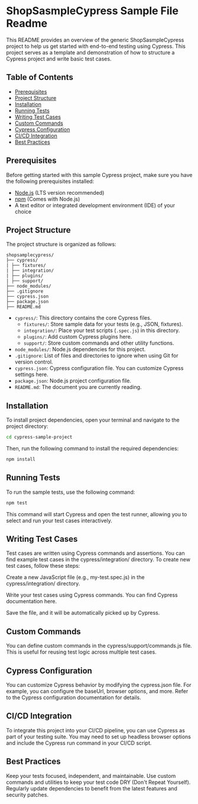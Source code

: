# ShopSasmpleCypress Sample File Readme

This README provides an overview of the generic ShopSasmpleCypress project to help us get started with end-to-end testing using Cypress. This project serves as a template and demonstration of how to structure a Cypress project and write basic test cases.

## Table of Contents
- [Prerequisites](#prerequisites)
- [Project Structure](#project-structure)
- [Installation](#installation)
- [Running Tests](#running-tests)
- [Writing Test Cases](#writing-test-cases)
- [Custom Commands](#custom-commands)
- [Cypress Configuration](#cypress-configuration)
- [CI/CD Integration](#cicd-integration)
- [Best Practices](#best-practices)


## Prerequisites

Before getting started with this sample Cypress project, make sure you have the following prerequisites installed:

- [Node.js](https://nodejs.org/) (LTS version recommended)
- [npm](https://www.npmjs.com/) (Comes with Node.js)
- A text editor or integrated development environment (IDE) of your choice

## Project Structure

The project structure is organized as follows:

```
shopsamplecypress/
├── cypress/
| ├── fixtures/
| ├── integration/
| ├── plugins/
| ├── support/
├── node_modules/
├── .gitignore
├── cypress.json
├── package.json
├── README.md
```


- `cypress/`: This directory contains the core Cypress files.
  - `fixtures/`: Store sample data for your tests (e.g., JSON, fixtures).
  - `integration/`: Place your test scripts (`.spec.js`) in this directory.
  - `plugins/`: Add custom Cypress plugins here.
  - `support/`: Store custom commands and other utility functions.
- `node_modules/`: Node.js dependencies for this project.
- `.gitignore`: List of files and directories to ignore when using Git for version control.
- `cypress.json`: Cypress configuration file. You can customize Cypress settings here.
- `package.json`: Node.js project configuration file.
- `README.md`: The document you are currently reading.

## Installation

To install project dependencies, open your terminal and navigate to the project directory:

```bash
cd cypress-sample-project
```
Then, run the following command to install the required dependencies:

```bash
npm install
```

## Running Tests
To run the sample tests, use the following command:

```bash
npm test
```

This command will start Cypress and open the test runner, allowing you to select and run your test cases interactively.

## Writing Test Cases
Test cases are written using Cypress commands and assertions. You can find example test cases in the cypress/integration/ directory. To create new test cases, follow these steps:

Create a new JavaScript file (e.g., my-test.spec.js) in the cypress/integration/ directory.

Write your test cases using Cypress commands. You can find Cypress documentation here.

Save the file, and it will be automatically picked up by Cypress.

## Custom Commands
You can define custom commands in the cypress/support/commands.js file. This is useful for reusing test logic across multiple test cases.

## Cypress Configuration
You can customize Cypress behavior by modifying the cypress.json file. For example, you can configure the baseUrl, browser options, and more. Refer to the Cypress configuration documentation for details.

## CI/CD Integration
To integrate this project into your CI/CD pipeline, you can use Cypress as part of your testing suite. You may need to set up headless browser options and include the Cypress run command in your CI/CD script.

## Best Practices
Keep your tests focused, independent, and maintainable.
Use custom commands and utilities to keep your test code DRY (Don't Repeat Yourself).
Regularly update dependencies to benefit from the latest features and security patches.
